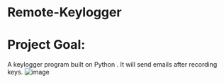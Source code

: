 # Remote-Keylogger
# Project Goal:
A keylogger program built on Python . It will send emails after recording keys.
![image](https://github.com/user-attachments/assets/da5e886c-e9dc-4c85-8a3e-6b280e13fbbd)




